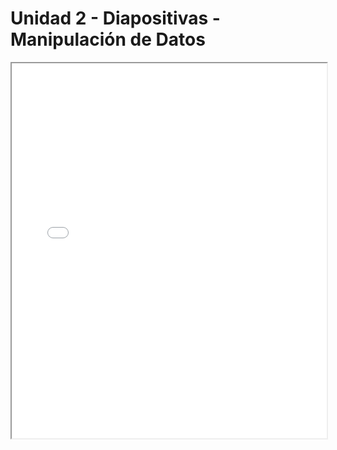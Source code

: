 # Unidad 2 - Diapositivas - Manipulación de Datos

<iframe src="./slides/clase2_publicar.pdf" width="100%" height="600px"></iframe>